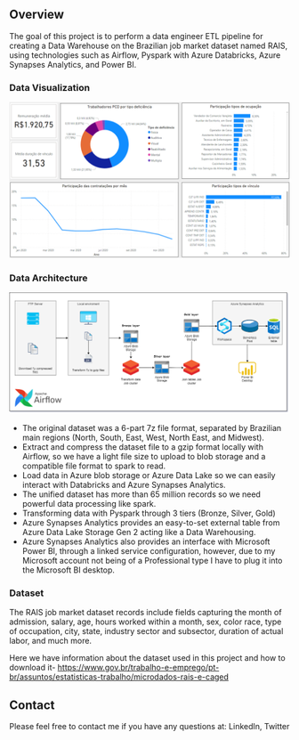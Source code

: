 ## Overview

The goal of this project is to perform a data engineer ETL pipeline for creating a Data Warehouse on the Brazilian job market dataset named RAIS, using technologies such as Airflow, Pyspark with Azure Databricks, Azure Synapses Analytics, and Power BI. 
### Data Visualization

![Example dashboard image](Rais_dashboard.png)

### Data Architecture

![Example architecture image](rais-data-architecture.drawio.png)

- The original dataset was a 6-part 7z file format, separated by Brazilian main regions (North, South, East, West, North East, and Midwest).
- Extract and compress the dataset file to a gzip format locally with Airflow, so we have a light file size to upload to blob storage and a compatible file format to spark to read.
- Load data in Azure blob storage or Azure Data Lake so we can easily interact with Databricks and Azure Synapses Analytics.
- The unified dataset has more than 65 million records so we need powerful data processing like spark.
- Transforming data with Pyspark through 3 tiers (Bronze, Silver, Gold)
- Azure Synapses Analytics provides an easy-to-set external table from Azure Data Lake Storage Gen 2 acting like a Data Warehousing.
- Azure Synapses Analytics also provides an interface with Microsoft Power BI, through a linked service configuration, however, due to my Microsoft account not being of a Professional type I have to plug it into the Microsoft BI desktop. 

### Dataset
The RAIS job market dataset records include fields capturing the month of admission, salary, age, hours worked within a month, sex, color race, type of occupation, city, state, industry sector and subsector, duration of actual labor, and much more.

Here we have information about the dataset used in this project and how to download it- https://www.gov.br/trabalho-e-emprego/pt-br/assuntos/estatisticas-trabalho/microdados-rais-e-caged

## Contact

Please feel free to contact me if you have any questions at: LinkedIn, Twitter
